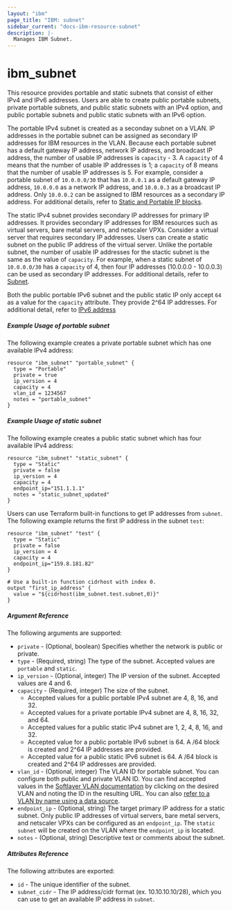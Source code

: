 ```yaml
---
layout: "ibm"
page_title: "IBM: subnet"
sidebar_current: "docs-ibm-resource-subnet"
description: |-
  Manages IBM Subnet.
---
```


# ibm\_subnet

This resource provides portable and static subnets that consist of either IPv4 and IPv6 addresses. Users are able to create 
public portable subnets, private portable subnets, and public static subnets with an IPv4 option, and public portable subnets and public static subnets with an IPv6 option. 
 
The portable IPv4 subnet is created as a seconday subnet on a VLAN. IP addresses in the portable subnet can be assigned as secondary IP 
addresses for IBM resources in the VLAN. Because each portable subnet has a default gateway IP address, network IP address, and broadcast IP address, the number of usable IP addresses is `capacity` - 3. A `capacity` of 4 means that the number of usable IP addresses is 1; a `capacity` of 8 means that the number of usable IP addresses is 5. For example, consider a portable subnet of `10.0.0.0/30` that has `10.0.0.1` as a default gateway IP address, `10.0.0.0` as a network IP address, and `10.0.0.3` as a broadcast IP address. Only `10.0.0.2` can be assigned to IBM resources as a secondary IP address. For additional details, refer to [Static and Portable IP blocks](https://knowledgelayer.softlayer.com/articles/static-and-portable-ip-blocks).

The static IPv4 subnet provides secondary IP addresses for primary IP addresses. It provides secondary IP addresses for IBM resources such as virtual servers, bare metal servers, and netscaler VPXs. Consider a virtual server that requires secondary IP addresses. Users can create a static subnet on the public IP address of the virtual server. Unlike the portable subnet, the number of usable IP addresses for the stactic subnet is the same as the value of `capacity`. For example, when a static subnet of `10.0.0.0/30` has a `capacity` of 4, then four IP addresses (10.0.0.0 - 10.0.0.3) can be used as secondary IP addresses. For additional details, refer to [Subnet](https://knowledgelayer.softlayer.com/topic/subnets).

Both the public portable IPv6 subnet and the public static IP only accept `64` as a value for the `capacity` attribute. They provide 2^64 IP addresses. For additional detail, refer to [IPv6 address](http://blog.softlayer.com/tag/ipv6)

##### Example Usage of portable subnet
The following example creates a private portable subnet which has one available IPv4 address:

```hcl
resource "ibm_subnet" "portable_subnet" {
  type = "Portable"
  private = true
  ip_version = 4
  capacity = 4
  vlan_id = 1234567
  notes = "portable_subnet"
}
```

##### Example Usage of static subnet
The following example creates a public static subnet which has four available IPv4 address:

```hcl
resource "ibm_subnet" "static_subnet" {
  type = "Static"
  private = false
  ip_version = 4
  capacity = 4
  endpoint_ip="151.1.1.1"
  notes = "static_subnet_updated"
}
```

Users can use Terraform built-in functions to get IP addresses from `subnet`. The following example returns the first IP address in the subnet `test`:

```hcl
resource "ibm_subnet" "test" {
  type = "Static"
  private = false
  ip_version = 4
  capacity = 4
  endpoint_ip="159.8.181.82"
}

# Use a built-in function cidrhost with index 0.
output "first_ip_address" {
  value = "${cidrhost(ibm_subnet.test.subnet,0)}"
}

```

##### Argument Reference

The following arguments are supported:

* `private` - (Optional, boolean) Specifies whether the network is public or private.
* `type` - (Required, string) The type of the subnet. Accepted values are `portable` and `static`.
* `ip_version` - (Optional, integer) The IP version of the subnet. Accepted values are 4 and 6.
* `capacity` - (Required, integer) The size of the subnet.
    * Accepted values for a public portable IPv4 subnet are 4, 8, 16, and 32.
    * Accepted values for a private portable IPv4 subnet are 4, 8, 16, 32, and 64.
    * Accepted values for a public static IPv4 subnet are 1, 2, 4, 8, 16, and 32.
    * Accepted value for a public portable IPv6 subnet is 64. A /64 block is created and 2^64 IP addresses are provided.
    * Accepted value for a public static IPv6 subnet is 64. A /64 block is created and 2^64 IP addresses are provided.
* `vlan_id` - (Optional, integer) The VLAN ID for portable subnet. You can configure both public and private VLAN ID. You can find accepted values in the [Softlayer VLAN documentation](https://control.softlayer.com/network/vlans) by clicking on the desired VLAN and noting the ID in the resulting URL. You can also [refer to a VLAN by name using a data source](../d/network_vlan.html).
* `endpoint_ip` - (Optional, string) The target primary IP address for a static subnet. Only public IP addresses of virtual servers, bare metal servers, and netscaler VPXs can be configured as an `endpoint_ip`. The `static subnet` will be created on the VLAN where the `endpoint_ip` is located.
* `notes` - (Optional, string) Descriptive text or comments about the subnet.

##### Attributes Reference

The following attributes are exported:

* `id` - The unique identifier of the subnet.
* `subnet_cidr` - The IP address/cidr format (ex. 10.10.10.10/28), which you can use to get an available IP address in `subnet`.

